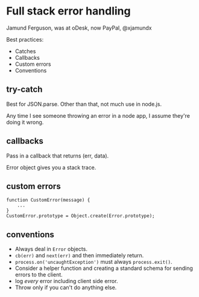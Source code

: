 # Full stack error handling

Jamund Ferguson, was at oDesk, now PayPal, @xjamundx

Best practices:

* Catches
* Callbacks
* Custom errors
* Conventions

## try-catch

Best for JSON.parse. Other than that, not much use in node.js.

Any time I see someone throwing an error in a node app, I assume they're doing it wrong.

## callbacks

Pass in a callback that returns (err, data).

Error object gives you a stack trace.

## custom errors

```
function CustomError(message) {
    ...
}
CustomError.prototype = Object.create(Error.prototype);
```

## conventions

* Always deal in `Error` objects.
* `cb(err)` and `next(err)` and then immediately return.
* `process.on('uncaughtException')` must always `process.exit()`.
* Consider a helper function and creating a standard schema for sending errors to the client.
* log *every* error including client side error.
* Throw only if you can't do anything else.


